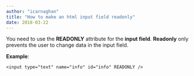 ```yaml
---
author: "icarnaghan"
title: "How to make an html input field readonly"
date: 2018-03-22
---
```


You need to use the **READONLY** attribute for the **input field**. **Readonly** only prevents the user to change data in the input field.

**Example**:

```
<input type="text" name="info" id="info" READONLY />
```
